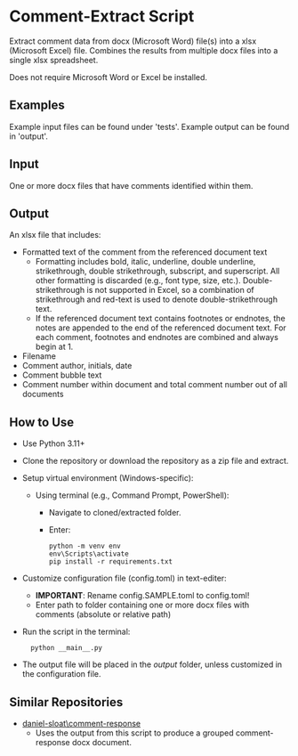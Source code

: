 # Comment-Extract Script

Extract comment data from docx (Microsoft Word) file(s) into a xlsx (Microsoft Excel) file. Combines the results from multiple docx files into a single xlsx spreadsheet. 

Does not require Microsoft Word or Excel be installed.

## Examples

Example input files can be found under 'tests'. Example output can be found in 'output'.

## Input

One or more docx files that have comments identified within them.

## Output

An xlsx file that includes:
- Formatted text of the comment from the referenced document text
  - Formatting includes bold, italic, underline, double underline, strikethrough, double strikethrough, subscript, and superscript. All other formatting is discarded (e.g., font type, size, etc.). Double-strikethrough is not supported in Excel, so a combination of strikethrough and red-text is used to denote double-strikethrough text.
  - If the referenced document text contains footnotes or endnotes, the notes are appended to the end of the referenced document text. For each comment, footnotes and endnotes are combined and always begin at 1.
- Filename
- Comment author, initials, date
- Comment bubble text
- Comment number within document and total comment number out of all documents

## How to Use

- Use Python 3.11+
- Clone the repository or download the repository as a zip file and extract.
- Setup virtual environment (Windows-specific):
  - Using terminal (e.g., Command Prompt, PowerShell):
    - Navigate to cloned/extracted folder.
    - Enter:

          python -m venv env
          env\Scripts\activate
          pip install -r requirements.txt
          
- Customize configuration file (config.toml) in text-editer:
  - __IMPORTANT__: Rename config.SAMPLE.toml to config.toml!
  - Enter path to folder containing one or more docx files with comments (absolute or relative path)
- Run the script in the terminal:  

        python __main__.py

- The output file will be placed in the _output_ folder, unless customized in the configuration file.

## Similar Repositories

- [daniel-sloat\comment-response](https://github.com/daniel-sloat/comment-response)
  - Uses the output from this script to produce a grouped comment-response docx document.